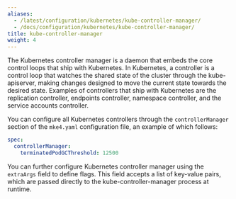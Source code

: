 ```yaml
---
aliases:
  - /latest/configuration/kubernetes/kube-controller-manager/
  - /docs/configuration/kubernetes/kube-controller-manager/
title: kube-controller-manager
weight: 4
---
```


The Kubernetes controller manager is a daemon that embeds the core control
loops that ship with Kubernetes. In Kubernetes, a controller is a control loop
that watches the shared state of the cluster through the kube-apiserver, making
changes designed to move the current state towards the desired state. Examples
of controllers that ship with Kubernetes are the replication controller,
endpoints controller, namespace controller, and the service accounts
controller.

You can configure all Kubernetes controllers through the `controllerManager`
section of the `mke4.yaml` configuration file, an example of which follows:

```yaml
spec:
  controllerManager:
    terminatedPodGCThreshold: 12500
```

You can further configure Kubernetes controller manager using the `extraArgs`
field to define flags. This field accepts a list of key-value pairs, which are
passed directly to the kube-controller-manager process at runtime.